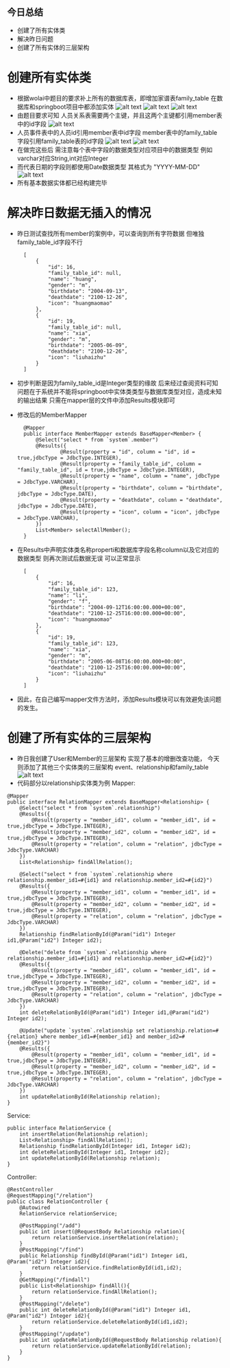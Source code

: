 ## 今日总结
- 创建了所有实体类
- 解决昨日问题
- 创建了所有实体的三层架构

# 创建所有实体类
- 根据wolai中题目的要求补上所有的数据库表，即增加家谱表family_table 在数据库和springboot项目中都添加实体
![alt text](<./img/20250620/屏幕截图 2025-06-20 200117.png>)
![alt text](<./img/20250620/屏幕截图 2025-06-20 200226.png>)
![alt text](<./img/20250620/屏幕截图 2025-06-20 200256.png>)
- 由题目要求可知 人员关系表需要两个主键，并且这两个主键都引用member表中的id字段
![alt text](<./img/20250620/屏幕截图 2025-06-20 200439.png>)
- 人员事件表中的人员id引用member表中id字段  member表中的family_table字段引用family_table表的id字段
![alt text](<./img/20250620/屏幕截图 2025-06-20 200642.png>)
![alt text](<./img/20250620/屏幕截图 2025-06-20 200656.png>)
- 在做完这些后 需注意每个表中字段的数据类型对应项目中的数据类型 例如varchar对应String,int对应Integer
- 而代表日期的字段则都使用Date数据类型 其格式为 "YYYY-MM-DD"
![alt text](<./img/20250620/屏幕截图 2025-06-20 201021.png>)
- 所有基本数据实体都已经构建完毕

# 解决昨日数据无插入的情况

- 昨日测试查找所有member的案例中，可以查询到所有字符数据 但唯独family_table_id字段不行

        [
            {
                "id": 16,
                "family_table_id": null,
                "name": "huang",
                "gender": "m",
                "birthdate": "2004-09-13",
                "deathdate": "2100-12-26",
                "icon": "huangmaomao"
            },
            {
                "id": 19,
                "family_table_id": null,
                "name": "xia",
                "gender": "m",
                "birthdate": "2005-06-09",
                "deathdate": "2100-12-26",
                "icon": "liuhaizhu"
            }
        ]

- 初步判断是因为family_table_id是Integer类型的缘故 后来经过查阅资料可知 问题在于系统并不能将springboot中实体类类型与数据库类型对应，造成未知的输出结果 只需在mapper层的文件中添加Results模块即可
- 修改后的MemberMapper

        @Mapper
        public interface MemberMapper extends BaseMapper<Member> {
            @Select("select * from `system`.member")
            @Results({
                    @Result(property = "id", column = "id", id = true,jdbcType = JdbcType.INTEGER),
                    @Result(property = "family_table_id", column = "family_table_id", id = true,jdbcType = JdbcType.INTEGER),
                    @Result(property = "name", column = "name", jdbcType = JdbcType.VARCHAR),
                    @Result(property = "birthdate", column = "birthdate", jdbcType = JdbcType.DATE),
                    @Result(property = "deathdate", column = "deathdate", jdbcType = JdbcType.DATE),
                    @Result(property = "icon", column = "icon", jdbcType = JdbcType.VARCHAR),
            })
            List<Member> selectAllMember();
        }

- 在Results中声明实体类名称properti和数据库字段名称column以及它对应的数据类型 则再次测试后数据无误 可以正常显示

        [
            {
                "id": 16,
                "family_table_id": 123,
                "name": "li",
                "gender": "f",
                "birthdate": "2004-09-12T16:00:00.000+00:00",
                "deathdate": "2100-12-25T16:00:00.000+00:00",
                "icon": "huangmaomao"
            },
            {
                "id": 19,
                "family_table_id": 123,
                "name": "xia",
                "gender": "m",
                "birthdate": "2005-06-08T16:00:00.000+00:00",
                "deathdate": "2100-12-25T16:00:00.000+00:00",
                "icon": "liuhaizhu"
            }
        ]

- 因此，在自己编写mapper文件方法时，添加Results模块可以有效避免该问题的发生。

# 创建了所有实体的三层架构
- 昨日我创建了User和Member的三层架构 实现了基本的增删改查功能， 今天则添加了其他三个实体类的三层架构 event、relationship和family_table
![alt text](<./img/20250620/屏幕截图 2025-06-20 203351.png>)
- 代码部分以relationship实体类为例
Mapper:

```
@Mapper
public interface RelationMapper extends BaseMapper<Relationship> {
    @Select("select * from `system`.relationship")
    @Results({
        @Result(property = "member_id1", column = "member_id1", id = true,jdbcType = JdbcType.INTEGER),
        @Result(property = "member_id2", column = "member_id2", id = true,jdbcType = JdbcType.INTEGER),
        @Result(property = "relation", column = "relation", jdbcType = JdbcType.VARCHAR)
    })
    List<Relationship> findAllRelation();

    @Select("select * from `system`.relationship where relationship.member_id1=#{id1} and relationship.member_id2=#{id2}")
    @Results({
        @Result(property = "member_id1", column = "member_id1", id = true,jdbcType = JdbcType.INTEGER),
        @Result(property = "member_id2", column = "member_id2", id = true,jdbcType = JdbcType.INTEGER),
        @Result(property = "relation", column = "relation", jdbcType = JdbcType.VARCHAR)
    })
    Relationship findRelationById(@Param("id1") Integer id1,@Param("id2") Integer id2);

    @Delete("delete from `system`.relationship where relationship.member_id1=#{id1} and relationship.member_id2=#{id2}")
    @Results({
        @Result(property = "member_id1", column = "member_id1", id = true,jdbcType = JdbcType.INTEGER),
        @Result(property = "member_id2", column = "member_id2", id = true,jdbcType = JdbcType.INTEGER),
        @Result(property = "relation", column = "relation", jdbcType = JdbcType.VARCHAR)
    })
    int deleteRelationById(@Param("id1") Integer id1,@Param("id2") Integer id2);

    @Update("update `system`.relationship set relationship.relation=#{relation} where member_id1=#{member_id1} and member_id2=#{member_id2}")
    @Results({
        @Result(property = "member_id1", column = "member_id1", id = true,jdbcType = JdbcType.INTEGER),
        @Result(property = "member_id2", column = "member_id2", id = true,jdbcType = JdbcType.INTEGER),
        @Result(property = "relation", column = "relation", jdbcType = JdbcType.VARCHAR)
    })
    int updateRelationById(Relationship relation);
}
```

Service:
```
public interface RelationService {
    int insertRelation(Relationship relation);
    List<Relationship> findAllRelation();
    Relationship findRelationById(Integer id1, Integer id2);
    int deleteRelationById(Integer id1, Integer id2);
    int updateRelationById(Relationship relation);
}
```
Controller:
```
@RestController
@RequestMapping("/relation")
public class RelationController {
    @Autowired
    RelationService relationService;

    @PostMapping("/add")
    public int insert(@RequestBody Relationship relation){
        return relationService.insertRelation(relation);
    }
    @PostMapping("/find")
    public Relationship findById(@Param("id1") Integer id1, @Param("id2") Integer id2){
        return relationService.findRelationById(id1,id2);
    }
    @GetMapping("/findall")
    public List<Relationship> findAll(){
        return relationService.findAllRelation();
    }
    @PostMapping("/delete")
    public int deleteRelationById(@Param("id1") Integer id1, @Param("id2") Integer id2){
        return relationService.deleteRelationById(id1,id2);
    }
    @PostMapping("/update")
    public int updateRelationById(@RequestBody Relationship relation){
        return relationService.updateRelationById(relation);
    }
}
```

